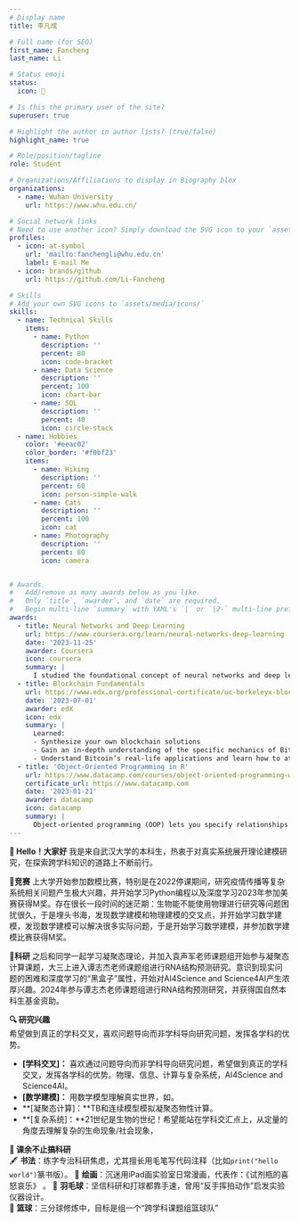 ```yaml
---
# Display name
title: 李凡成

# Full name (for SEO)
first_name: Fancheng
last_name: Li

# Status emoji
status:
  icon: 🍵

# Is this the primary user of the site?
superuser: true

# Highlight the author in author lists? (true/false)
highlight_name: true

# Role/position/tagline
role: Student

# Organizations/Affiliations to display in Biography blox
organizations:
  - name: Wuhan University
    url: https://www.whu.edu.cn/

# Social network links
# Need to use another icon? Simply download the SVG icon to your `assets/media/icons/` folder.
profiles:
  - icon: at-symbol
    url: 'mailto:fanchengli@whu.edu.cn'
    label: E-mail Me
  - icon: brands/github
    url: https://github.com/Li-Fancheng

# Skills
# Add your own SVG icons to `assets/media/icons/`
skills:
  - name: Technical Skills
    items:
      - name: Python
        description: ''
        percent: 80
        icon: code-bracket
      - name: Data Science
        description: ''
        percent: 100
        icon: chart-bar
      - name: SQL
        description: ''
        percent: 40
        icon: circle-stack
  - name: Hobbies
    color: '#eeac02'
    color_border: '#f0bf23'
    items:
      - name: Hiking
        description: ''
        percent: 60
        icon: person-simple-walk
      - name: Cats
        description: ''
        percent: 100
        icon: cat
      - name: Photography
        description: ''
        percent: 80
        icon: camera


# Awards.
#   Add/remove as many awards below as you like.
#   Only `title`, `awarder`, and `date` are required.
#   Begin multi-line `summary` with YAML's `|` or `|2-` multi-line prefix and indent 2 spaces below.
awards:
  - title: Neural Networks and Deep Learning
    url: https://www.coursera.org/learn/neural-networks-deep-learning
    date: '2023-11-25'
    awarder: Coursera
    icon: coursera
    summary: |
      I studied the foundational concept of neural networks and deep learning. By the end, I was familiar with the significant technological trends driving the rise of deep learning; build, train, and apply fully connected deep neural networks; implement efficient (vectorized) neural networks; identify key parameters in a neural network’s architecture; and apply deep learning to your own applications.
  - title: Blockchain Fundamentals
    url: https://www.edx.org/professional-certificate/uc-berkeleyx-blockchain-fundamentals
    date: '2023-07-01'
    awarder: edX
    icon: edx
    summary: |
      Learned:
      - Synthesize your own blockchain solutions
      - Gain an in-depth understanding of the specific mechanics of Bitcoin
      - Understand Bitcoin’s real-life applications and learn how to attack and destroy Bitcoin, Ethereum, smart contracts and Dapps, and alternatives to Bitcoin’s Proof-of-Work consensus algorithm
  - title: 'Object-Oriented Programming in R'
    url: https://www.datacamp.com/courses/object-oriented-programming-with-s3-and-r6-in-r
    certificate_url: https://www.datacamp.com
    date: '2023-01-21'
    awarder: datacamp
    icon: datacamp
    summary: |
      Object-oriented programming (OOP) lets you specify relationships between functions and the objects that they can act on, helping you manage complexity in your code. This is an intermediate level course, providing an introduction to OOP, using the S3 and R6 systems. S3 is a great day-to-day R programming tool that simplifies some of the functions that you write. R6 is especially useful for industry-specific analyses, working with web APIs, and building GUIs.
---
```



**🌱 Hello！大家好**
我是来自武汉大学的本科生，热衷于对真实系统展开理论建模研究，在探索跨学科知识的道路上不断前行。

**🏅竞赛**
上大学开始参加数模比赛，特别是在2022停课期间，研究疫情传播等复杂系统相关问题产生极大兴趣，并开始学习Python编程以及深度学习2023年参加美赛获得M奖。存在很长一段时间的迷茫期：生物能不能使用物理进行研究等问题困扰很久，于是埋头书海，发现数学建模和物理建模的交叉点，并开始学习数学建模，发现数学建模可以解决很多实际问题，于是开始学习数学建模，并参加数学建模比赛获得M奖。

**🌌科研**
之后和同学一起学习凝聚态理论，并加入袁声军老师课题组开始参与凝聚态计算课题，大三上进入谭志杰老师课题组进行RNA结构预测研究。意识到现实问题的困难和深度学习的“黑盒子”属性，开始对AI4Science and Science4AI产生浓厚兴趣。2024年参与谭志杰老师课题组进行RNA结构预测研究，并获得国自然本科生基金资助。

**🔍 研究兴趣**  
希望做到真正的学科交叉，喜欢问题导向而非学科导向研究问题，发挥各学科的优势。
- **[学科交叉]：** 喜欢通过问题导向而非学科导向研究问题，希望做到真正的学科交叉，发挥各学科的优势。物理、信息、计算与复杂系统，AI4Science and Science4AI。
- **[数学建模]：** 用数学模型理解真实世界，如。
- **[凝聚态计算]：**TB和连续模型模拟凝聚态物性计算。
- **[复杂系统]：**21世纪是生物的世纪！希望能站在学科交汇点上，从定量的角度去理解复杂的生命现象/社会现象，

**🌟 课余不止搞科研**  
🖋️ **书法**：练字专治科研焦虑，尤其擅长用毛笔写代码注释（比如`print("hello world")`篆书版）。
🎨 **绘画**：沉迷用iPad画实验室日常漫画，代表作：《试剂瓶的喜怒哀乐》  。
🏸 **羽毛球**：坚信科研和打球都靠手速，曾用“反手挥拍动作”启发实验仪器设计。  
🏀 **篮球**：三分球修炼中，目标是组一个“跨学科课题组篮球队”    

